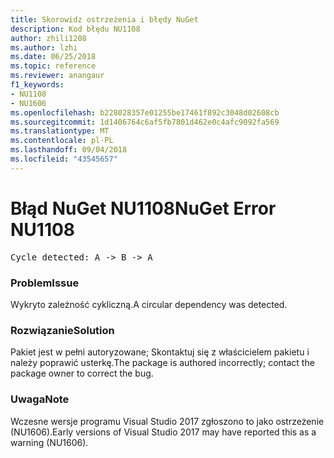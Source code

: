 ```yaml
---
title: Skorowidz ostrzeżenia i błędy NuGet
description: Kod błędu NU1108
author: zhili1208
ms.author: lzhi
ms.date: 06/25/2018
ms.topic: reference
ms.reviewer: anangaur
f1_keywords:
- NU1108
- NU1606
ms.openlocfilehash: b228028357e01255be17461f892c3048d02608cb
ms.sourcegitcommit: 1d1406764c6af5fb7801d462e0c4afc9092fa569
ms.translationtype: MT
ms.contentlocale: pl-PL
ms.lasthandoff: 09/04/2018
ms.locfileid: "43545657"
---
```

# <a name="nuget-error-nu1108"></a><span data-ttu-id="6f738-103">Błąd NuGet NU1108</span><span class="sxs-lookup"><span data-stu-id="6f738-103">NuGet Error NU1108</span></span>

<pre>Cycle detected: A -> B -> A</pre>

### <a name="issue"></a><span data-ttu-id="6f738-104">Problem</span><span class="sxs-lookup"><span data-stu-id="6f738-104">Issue</span></span>
<span data-ttu-id="6f738-105">Wykryto zależność cykliczną.</span><span class="sxs-lookup"><span data-stu-id="6f738-105">A circular dependency was detected.</span></span>

### <a name="solution"></a><span data-ttu-id="6f738-106">Rozwiązanie</span><span class="sxs-lookup"><span data-stu-id="6f738-106">Solution</span></span>
<span data-ttu-id="6f738-107">Pakiet jest w pełni autoryzowane; Skontaktuj się z właścicielem pakietu i należy poprawić usterkę.</span><span class="sxs-lookup"><span data-stu-id="6f738-107">The package is authored incorrectly; contact the package owner to correct the bug.</span></span>

### <a name="note"></a><span data-ttu-id="6f738-108">Uwaga</span><span class="sxs-lookup"><span data-stu-id="6f738-108">Note</span></span>
<span data-ttu-id="6f738-109">Wczesne wersje programu Visual Studio 2017 zgłoszono to jako ostrzeżenie (NU1606).</span><span class="sxs-lookup"><span data-stu-id="6f738-109">Early versions of Visual Studio 2017 may have reported this as a warning (NU1606).</span></span>
